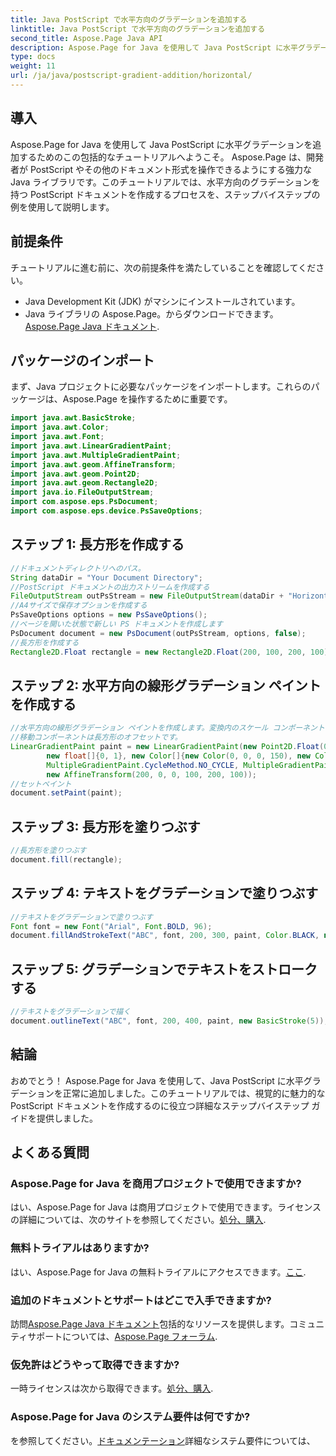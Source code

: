 ```yaml
---
title: Java PostScript で水平方向のグラデーションを追加する
linktitle: Java PostScript で水平方向のグラデーションを追加する
second_title: Aspose.Page Java API
description: Aspose.Page for Java を使用して Java PostScript に水平グラデーションを追加する方法を学びます。視覚的に美しいドキュメントを簡単に作成できます。
type: docs
weight: 11
url: /ja/java/postscript-gradient-addition/horizontal/
---
```

## 導入
Aspose.Page for Java を使用して Java PostScript に水平グラデーションを追加するためのこの包括的なチュートリアルへようこそ。 Aspose.Page は、開発者が PostScript やその他のドキュメント形式を操作できるようにする強力な Java ライブラリです。このチュートリアルでは、水平方向のグラデーションを持つ PostScript ドキュメントを作成するプロセスを、ステップバイステップの例を使用して説明します。
## 前提条件
チュートリアルに進む前に、次の前提条件を満たしていることを確認してください。
- Java Development Kit (JDK) がマシンにインストールされています。
- Java ライブラリの Aspose.Page。からダウンロードできます。[Aspose.Page Java ドキュメント](https://reference.aspose.com/page/java/).
## パッケージのインポート
まず、Java プロジェクトに必要なパッケージをインポートします。これらのパッケージは、Aspose.Page を操作するために重要です。
```java
import java.awt.BasicStroke;
import java.awt.Color;
import java.awt.Font;
import java.awt.LinearGradientPaint;
import java.awt.MultipleGradientPaint;
import java.awt.geom.AffineTransform;
import java.awt.geom.Point2D;
import java.awt.geom.Rectangle2D;
import java.io.FileOutputStream;
import com.aspose.eps.PsDocument;
import com.aspose.eps.device.PsSaveOptions;

```
## ステップ 1: 長方形を作成する
```java
//ドキュメントディレクトリへのパス。
String dataDir = "Your Document Directory";
//PostScript ドキュメントの出力ストリームを作成する
FileOutputStream outPsStream = new FileOutputStream(dataDir + "HorizontalGradient_outPS.ps");
//A4サイズで保存オプションを作成する
PsSaveOptions options = new PsSaveOptions();
//ページを開いた状態で新しい PS ドキュメントを作成します
PsDocument document = new PsDocument(outPsStream, options, false);
//長方形を作成する
Rectangle2D.Float rectangle = new Rectangle2D.Float(200, 100, 200, 100);
```
## ステップ 2: 水平方向の線形グラデーション ペイントを作成する
```java
//水平方向の線形グラデーション ペイントを作成します。変換内のスケール コンポーネントは、長方形の幅と高さに等しくなければなりません。
//移動コンポーネントは長方形のオフセットです。
LinearGradientPaint paint = new LinearGradientPaint(new Point2D.Float(0, 0), new Point2D.Float(200, 100),
        new float[]{0, 1}, new Color[]{new Color(0, 0, 0, 150), new Color(40, 128, 70, 50)},
        MultipleGradientPaint.CycleMethod.NO_CYCLE, MultipleGradientPaint.ColorSpaceType.SRGB,
        new AffineTransform(200, 0, 0, 100, 200, 100));
//セットペイント
document.setPaint(paint);
```
## ステップ 3: 長方形を塗りつぶす
```java
//長方形を塗りつぶす
document.fill(rectangle);
```
## ステップ 4: テキストをグラデーションで塗りつぶす
```java
//テキストをグラデーションで塗りつぶす
Font font = new Font("Arial", Font.BOLD, 96);
document.fillAndStrokeText("ABC", font, 200, 300, paint, Color.BLACK, new BasicStroke(2));
```
## ステップ 5: グラデーションでテキストをストロークする
```java
//テキストをグラデーションで描く
document.outlineText("ABC", font, 200, 400, paint, new BasicStroke(5));
```
## 結論
おめでとう！ Aspose.Page for Java を使用して、Java PostScript に水平グラデーションを正常に追加しました。このチュートリアルでは、視覚的に魅力的な PostScript ドキュメントを作成するのに役立つ詳細なステップバイステップ ガイドを提供しました。
## よくある質問
### Aspose.Page for Java を商用プロジェクトで使用できますか?
はい、Aspose.Page for Java は商用プロジェクトで使用できます。ライセンスの詳細については、次のサイトを参照してください。[処分、購入](https://purchase.aspose.com/buy).
### 無料トライアルはありますか?
はい、Aspose.Page for Java の無料トライアルにアクセスできます。[ここ](https://releases.aspose.com/).
### 追加のドキュメントとサポートはどこで入手できますか?
訪問[Aspose.Page Java ドキュメント](https://reference.aspose.com/page/java/)包括的なリソースを提供します。コミュニティサポートについては、[Aspose.Page フォーラム](https://forum.aspose.com/c/page/39).
### 仮免許はどうやって取得できますか?
一時ライセンスは次から取得できます。[処分、購入](https://purchase.aspose.com/temporary-license/).
### Aspose.Page for Java のシステム要件は何ですか?
を参照してください。[ドキュメンテーション](https://reference.aspose.com/page/java/)詳細なシステム要件については、